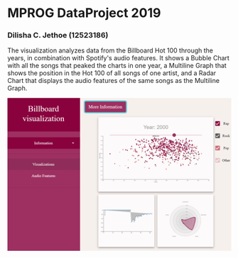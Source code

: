 # MPROG DataProject 2019
### Dilisha C. Jethoe (12523186)

The visualization analyzes data from the Billboard Hot 100 through the years, in combination with Spotify's audio features. It shows a Bubble Chart with all the songs that peaked the charts in one year, a Multiline Graph that shows the position in the Hot 100 of all songs of one artist, and a Radar Chart that displays the audio features of the same songs as the Multiline Graph.

![Image cannot be displayed](assets/demo3.PNG)
